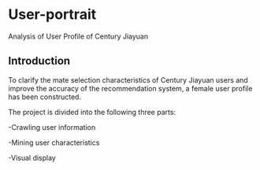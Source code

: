 # User-portrait
Analysis of User Profile of Century Jiayuan

## Introduction

To clarify the mate selection characteristics of Century Jiayuan users and improve the accuracy of the recommendation system, a female user profile has been constructed.

The project is divided into the following three parts:

-Crawling user information

-Mining user characteristics

-Visual display
